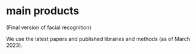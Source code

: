 # main products

(Final version of facial recognition)

We use the latest papers and published libraries and methods (as of March 2023).
